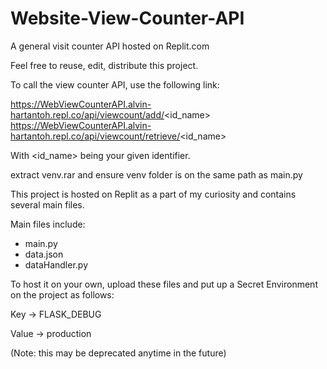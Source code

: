 # Website-View-Counter-API
A general visit counter API hosted on Replit.com


Feel free to reuse, edit, distribute this project.

To call the view counter API, use the following link:

https://WebViewCounterAPI.alvin-hartantoh.repl.co/api/viewcount/add/<id_name>
https://WebViewCounterAPI.alvin-hartantoh.repl.co/api/viewcount/retrieve/<id_name>

With <id_name> being your given identifier.

extract venv.rar and ensure venv folder is on the same path as main.py




This project is hosted on Replit as a part of my curiosity and contains several main files.

Main files include:
- main.py
- data.json
- dataHandler.py



To host it on your own, upload these files and put up a Secret Environment on the project as follows:

Key   -> FLASK_DEBUG

Value -> production

(Note: this may be deprecated anytime in the future)
